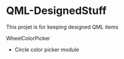 # QML-DesignedStuff
This projet is for keeping designed QML items


WheelColorPicker
- Circle color picker module
